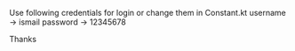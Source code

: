 Use following credentials for login or change them in Constant.kt 
username ->  ismail
password ->  12345678

Thanks
